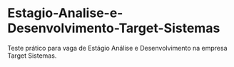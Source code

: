 # Estagio-Analise-e-Desenvolvimento-Target-Sistemas
 Teste prático para vaga de Estágio Análise e Desenvolvimento na empresa Target Sistemas.

